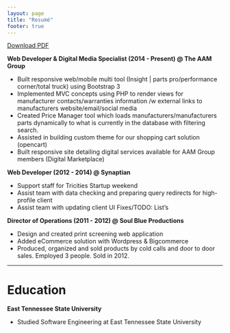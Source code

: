 ```yaml
---
layout: page
title: "Resumé"
footer: true
---
```

<a href="/images/JulianLockeResume.pdf" download>Download PDF</a>

**Web Developer & Digital Media Specialist (2014 - Present) @ The
AAM Group**

- Built responsive web/mobile multi tool (Insight | parts pro/performance
corner/total truck) using Bootstrap 3
- Implemented MVC concepts  using PHP to render views for manufacturer
contacts/warranties information /w external links to manufacturers
website/email/social media
- Created Price Manager tool which loads manufacturers/manufacturers parts
dynamically to what is currently in the database with filtering search.
- Assisted in building custom theme for our shopping cart solution
(opencart)
- Built responsive site detailing digital services available for AAM Group
members (Digital Marketplace)

**Web Developer (2012 - 2014) @ Synaptian**

- Support staff for Tricities Startup weekend
- Assist team with data checking and preparing query redirects for
high-profile client
- Assist team with updating client UI Fixes/TODO: List’s 

**Director of Operations (2011 - 2012) @ Soul Blue Productions**

- Design and created print screening web application
- Added eCommerce solution with Wordpress & Bigcommerce
- Produced, organized and sold products by cold calls and door to door
sales. Employed 3 people. Sold in 2012.

<hr>

# Education

**East Tennessee State University**

- Studied Software Engineering at East Tennessee State University
